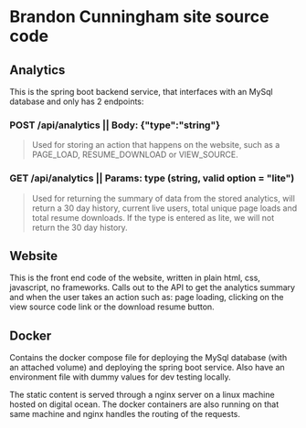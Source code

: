 # Brandon Cunningham site source code

## Analytics 

This is the spring boot backend service, that interfaces  with an MySql database and only has 2 endpoints: 

### POST /api/analytics || Body: {"type":"string"}

> Used for storing an action that happens on the website, such as a PAGE_LOAD, RESUME_DOWNLOAD or VIEW_SOURCE. 

### GET /api/analytics || Params: type (string, valid option = "lite")

> Used for returning the summary of data from the stored analytics, will return a 30 day history, current live users, total unique page loads and total resume downloads. If the type is entered as lite, we will not return the 30 day history. 


## Website

This is the front end code of the website, written in plain html, css, javascript, no frameworks. Calls out to the API to get the analytics summary and when the user takes an action such as: page loading, clicking on the view source code link or the download resume button. 

## Docker

Contains the docker compose file for deploying the MySql database (with an attached volume) and deploying the spring boot service. Also have an environment file with dummy values for dev testing locally. 

The static content is served through a nginx server on a linux machine hosted on digital ocean. The docker containers are also running on that same machine and nginx handles the routing of the requests. 
